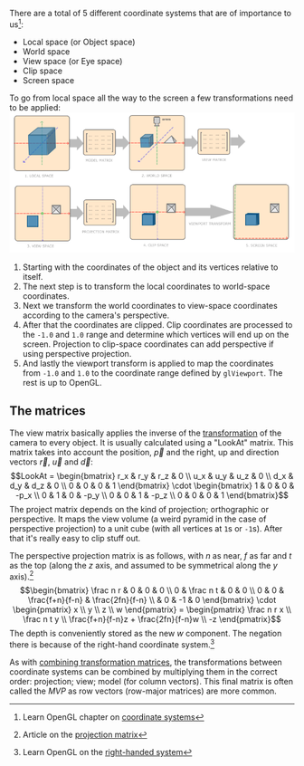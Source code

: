 There are a total of 5 different coordinate systems that are of importance to us[^systems]:
- Local space (or Object space)
- World space
- View space (or Eye space)
- Clip space
- Screen space

To go from local space all the way to the screen a few transformations need to be applied:
![|800](assets/coordinate%20systems.png)
1. Starting with the coordinates of the object and its vertices relative to itself.
2. The next step is to transform the local coordinates to world-space coordinates.
3. Next we transform the world coordinates to view-space coordinates according to the camera's perspective.
4. After that the coordinates are clipped. Clip coordinates are processed to the `-1.0` and `1.0` range and determine which vertices will end up on the screen. Projection to clip-space coordinates can add perspective if using perspective projection.
5. And lastly the viewport transform is applied to map the coordinates from `-1.0` and `1.0` to the coordinate range defined by `glViewport`. The rest is up to OpenGL.

## The matrices
The view matrix basically applies the inverse of the [transformation](Transformations.md#Transformations) of the camera to every object. It is usually calculated using a "LookAt" matrix. This matrix takes into account the position, $\vec p$ and the right, up and direction vectors $\vec r$, $\vec u$ and $\vec d$:
$$LookAt = \begin{bmatrix} r_x & r_y & r_z & 0 \\ u_x & u_y & u_z & 0 \\ d_x & d_y & d_z & 0 \\ 0 & 0 & 0 & 1 \end{bmatrix} \cdot \begin{bmatrix} 1 & 0 & 0 & -p_x \\ 0 & 1 & 0 & -p_y \\ 0 & 0 & 1 & -p_z \\ 0 & 0 & 0 & 1 \end{bmatrix}$$
The project matrix depends on the kind of projection; orthographic or perspective. It maps the view volume (a weird pyramid in the case of perspective projection) to a unit cube (with all vertices at `1`s or `-1`s). After that it's really easy to clip stuff out.

The perspective projection matrix is as follows, with $n$ as near, $f$ as far and $t$ as the top (along the $z$ axis, and assumed to be symmetrical along the $y$ axis).[^projmat]
$$\begin{bmatrix} \frac n r & 0 & 0 & 0 \\ 0 & \frac n t & 0 & 0 \\ 0 & 0 & \frac{f+n}{f-n} & \frac{2fn}{f-n} \\ & 0 & -1 & 0 \end{bmatrix} \cdot \begin{pmatrix} x \\ y \\ z \\ w \end{pmatrix} = \begin{pmatrix} \frac n r x \\ \frac n t y \\ \frac{f+n}{f-n}z + \frac{2fn}{f-n}w \\ -z \end{pmatrix}$$
The depth is conveniently stored as the new $w$ component. The negation there is because of the right-hand coordinate system.[^hand]

As with [combining transformation matrices](../Transformations.md#Combination), the transformations between coordinate systems can be combined by multiplying them in the correct order: projection; view; model (for column vectors). This final matrix is often called the _MVP_ as row vectors (row-major matrices) are more common. 

[^systems]: Learn OpenGL chapter on [coordinate systems](https://learnopengl.com/Getting-started/Coordinate-Systems#:~:text=About-,Coordinate%20Systems,-In%20the%20last)
[^projmat]: Article on the [projection matrix](http://www.songho.ca/opengl/gl_projectionmatrix.html)
[^hand]: Learn OpenGL on the [right-handed system](https://learnopengl.com/Getting-started/Coordinate-Systems#:~:text=are%20moving%20backwards.-,Right%2Dhanded%20system,-By%20convention%2C%20OpenGL)